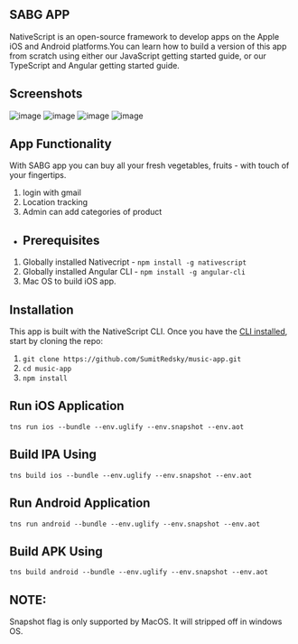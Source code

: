## SABG APP
NativeScript is an open-source framework to develop apps on the Apple iOS and Android platforms.You can learn how to build a version of this app from scratch using either our JavaScript getting started guide, or our TypeScript and Angular getting started guide.
 
 
 ##  Screenshots
![image](./src/sabg1.jpeg)
![image](./src/sabg2.jpeg)
![image](./src/sabg3.jpeg)
![image](./src/sabg4.jpeg)



## App Functionality
With SABG app you can buy all your fresh vegetables, fruits  - with touch of your fingertips.
1. login with gmail
2. Location tracking
3. Admin can add categories  of product



* ## Prerequisites
1. Globally installed Nativecript  - `npm install -g nativescript`
2. Globally installed Angular CLI - `npm install -g angular-cli`
3. Mac OS to build iOS app.

## Installation
This app is built with the NativeScript CLI. Once you have the [CLI installed](https://docs.nativescript.org/start/quick-setup), start by cloning the repo:
1. `git clone https://github.com/SumitRedsky/music-app.git`
2. `cd music-app`
3. `npm install` 

## Run iOS Application
`tns run ios --bundle --env.uglify --env.snapshot --env.aot` 
## Build IPA Using
`tns build ios --bundle --env.uglify --env.snapshot --env.aot`

## Run Android Application
`tns run android --bundle --env.uglify --env.snapshot --env.aot`
## Build APK Using
`tns build android --bundle --env.uglify --env.snapshot --env.aot`


## NOTE:

Snapshot flag is only supported by MacOS. It will stripped off in windows OS.
    







